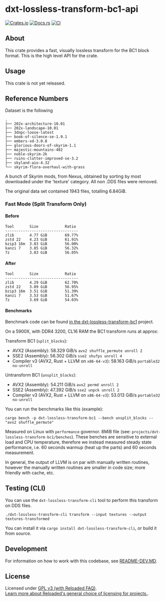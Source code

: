 # dxt-lossless-transform-bc1-api

[![Crates.io](https://img.shields.io/crates/v/dxt-lossless-transform-bc1-api.svg)](https://crates.io/crates/dxt-lossless-transform-bc1-api)
[![Docs.rs](https://docs.rs/dxt-lossless-transform-bc1-api/badge.svg)](https://docs.rs/dxt-lossless-transform-bc1-api)
[![CI](https://github.com/Sewer56/dxt-lossless-transform/actions/workflows/rust.yml/badge.svg)](https://github.com/Sewer56/dxt-lossless-transform/actions)

## About

This crate provides a fast, visually lossless transform for the BC1 block format.
This is the high level API for the crate.

## Usage

This crate is not yet released.

## Reference Numbers

Dataset is the following

```text
.
├── 202x-architecture-10.01
├── 202x-landscape-10.01
├── 3dnpc-loose-latest
├── book-of-silence-se-1.9.1
├── embers-xd-3.0.8
├── glorious-doors-of-skyrim-1.1
├── majestic-mountains-402
├── noble-skyrim-2k
├── ruins-clutter-improved-se-3.2
├── skyland-aio-4.32
└── skyrim-flora-overhaul-with-grass
```

A bunch of Skyrim mods, from Nexus, obtained by sorting by most downloaded under the 'texture'
category. All non .DDS files were removed.

The original data set contained 1943 files, totalling 6.84GiB.

### Fast Mode (Split Transform Only)

#### Before

```text
Tool       Size            Ratio 
---------------------------------
zlib       4.77 GiB        69.77%
zstd 22    4.23 GiB        61.91%
bzip3 16m  3.83 GiB        56.00%
kanzi 7    3.85 GiB        56.32%
7z         3.83 GiB        56.05%
```

#### After

```text
Tool       Size            Ratio 
---------------------------------
zlib       4.29 GiB        62.70%
zstd 22    3.89 GiB        56.95%
bzip3 16m  3.51 GiB        51.39%
kanzi 7    3.53 GiB        51.67%
7z         3.69 GiB        54.03%
```

#### Benchmarks

Benchmark code can be found [in the dxt-lossless-transform-bc1](https://github.com/Sewer56/dxt-lossless-transform/tree/main/projects/dxt-lossless-transform-bc1) project.

On a 5900X, with DDR4 3200, CL16 RAM the BC1 transform runs at approx:

Transform BC1 (`split_blocks`):

- AVX2 (Assembly): 58.329 GiB/s `avx2 shuffle_permute unroll 2`
- SSE2 (Assembly): 56.302 GiB/s `sse2 shufps unroll 4`
- Compiler v3 (AVX2, Rust + LLVM on `x86-64-v3`): 58.163 GiB/s `portable32 no-unroll`

Untransform BC1 (`unsplit_blocks`):

- AVX2 (Assembly): 54.211 GiB/s `avx2 permd unroll 2`
- SSE2 (Assembly): 47.392 GiB/s `sse2 unpck unroll 2`
- Compiler v3 (AVX2, Rust + LLVM on `x86-64-v3`): 53.013 GiB/s `portable32 no-unroll`

You can run the benchmarks like this (example):

```bash,ignore
cargo bench -p dxt-lossless-transform-bc1 --bench unsplit_blocks -- "avx2 shuffle_permute"
```

Measured on Linux with `performance` governor. 8MiB file (see: `projects/dxt-lossless-transform-bc1/benches`).
These benches are sensitive to external load and CPU temperature, therefore we instead measured steady
state performance, i.e. 60 seconds warmup (heat up the parts) and 60 seconds measurement.

In general, the output of LLVM is on par with manually written routines, however the manually
written routines are smaller in code size; more friendly with cache, etc.

## Testing (CLI)

You can use the `dxt-lossless-transform-cli` tool to perform this transform on DDS files.

```text
./dxt-lossless-transform-cli transform --input textures --output textures-transformed
```

You can install it via `cargo install dxt-lossless-transform-cli`, or build it from source.

## Development

For information on how to work with this codebase, see [README-DEV.MD][readme-dev].

## License

Licensed under [GPL v3 (with Reloaded FAQ)](./LICENSE).  
[Learn more about Reloaded's general choice of licensing for projects.][reloaded-license].  

[codecov]: https://about.codecov.io/
[crates-io-key]: https://crates.io/settings/tokens
[nuget-key]: https://www.nuget.org/account/apikeys
[docs]: https://dxt-lossless-transform.github.io/dxt-lossless-transform
[reloaded-license]: https://reloaded-project.github.io/Reloaded.MkDocsMaterial.Themes.R2/Pages/license.html
[readme-dev]: https://github.com/Sewer56/dxt-lossless-transform/blob/main/README-DEV.MD